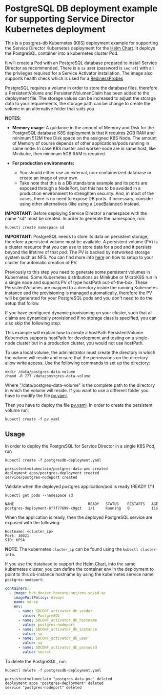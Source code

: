 # PostgreSQL DB deployment example for supporting Service Director Kubernetes deployment

This is a postgres-db Kubernetes (K8S) deployment example for supporting the Service Director Kubernetes deployment for the [Helm Chart](/kubernetes/helm). It deploys the PostgreSQL container into a kubernetes cluster Pod.

It will create a Pod with an PostgreSQL database prepared to install Service Director as recommended. There is a `sa` user (password is `secret`) with all the privileges required for a Service Activator installation. The image also supports health check which is used for a [RedinessProbes](https://kubernetes.io/docs/tasks/configure-pod-container/configure-liveness-readiness-probes/)

PostgreSQL requires a volume in order to store the database files, therefore a PersistentVolume and PersistentVolumenClaim has been added to the deployment file. The storage values can be increased to adjust the storage data to your requirements, the storage path can be change to create the volume in an alternative folder that suits you.

**NOTES**:
- **Memory usage**: A guidance in the amount of Memory and Disk for the PostgreSQL database K8S deployment is that it requires 2GB RAM and minimum 512M free Disk space on the assigned K8S Node. The amount of Memory of course depends of other applications/pods running in same node. In case K8S master and worker-node are in same host, like Minikube, then minimum 5GB RAM is required.

- **For production environments:**
  - You should either use an external, non-containerized database or create an image of your own.
  - Take note that this is a DB standalone example and its ports are exposed through a NodePort, but this has to be avoided in a production environment to strenghten security. And, in most of the cases, there is no need to expose DB ports. If necessary, consider using other alternatives (like using a LoadBalancer) instead.

**IMPORTANT**: Before deploying Service Director a namespace with the name "sd" must be created. In order to generate the namespace, run:

    kubectl create namespace sd

**IMPORTANT**: PostgreSQL needs to store its data on persistent storage, therefore a persistent volume must be available.
A persistent volume (PV) is a cluster resource that you can use to store data for a pod and it persists beyond the lifetime of that pod. The PV is backed by networked storage system such as  NFS. You can find more info [here](../../docs/PersistentVolumes.md)  on how to setup to your cluster for automatic creation of PV.

Previously to this step you need to generate some persistent volumes in Kubernetes. Some Kubernetes distributions as Minikube or MicroK8S run in a single node and supports PV of type hostPath out-of-the-box. These PersistentVolumes are mapped to a directory inside the running Kubernetes instance and the provisioning is managed automatically, therefore the PV will be generated for your PostgreSQL pods and you don't need to do the setup that follow.

If you have configured dynamic provisioning on your cluster, such that all claims are dynamically provisioned if no storage class is specified, you can also skip the following step.

This example will explain how to create a hostPath PersistentVolume. Kubernetes supports hostPath for development and testing on a single-node cluster but in a production cluster, you would not use hostPath.

To use a local volume, the administrator must create the directory in which the volume will reside and ensure that the permissions on the directory allow write access. Use the following commands to set up the directory:

    mkdir /data/postgres-data-volume
    chmod -R 777 /data/postgres-data-volume

Where "/data/postgres-data-volume" is the complete path to the directory in which the volume will reside. If you want to use a different folder you have to modify the file [pv.yaml](./pv.yaml).

Then you have to deploy the file [pv.yaml](./pv.yaml). In order to create the persistent volume run:

    kubectl create -f pv.yaml

## Usage

In order to deploy the PostgreSQL for Service Director in a single K8S Pod, run

    kubectl create -f postgresdb-deployment.yaml

```
persistentvolumeclaim/postgres-data-pvc created
deployment.apps/postgres-deployment created
service/postgres-nodeport created
```

Validate when the deployed postgres application/pod is ready (READY 1/1)

    kubectl get pods --namespace sd

```
NAME                                  READY   STATUS    RESTARTS   AGE
postgres-deployment-bf7f77699-x9gqt   1/1     Running   0          11s
```

When the application is ready, then the deployed PostgreSQL service are exposed with the following:

```
Hostname: <cluster_ip>
Port: 30021
SID: HPSA
```

**NOTE**: The kubernetes `cluster_ip` can be found using the `kubectl cluster-info`.

If you use the database to support the [Helm Chart](/kubernetes/helm), into the same kubernetes cluster, you can define the container env in the deployment to point to this db-instance hostname by using the kubernetes service name `postgres-nodeport`:

```yaml
containers:
  - image: hub.docker.hpecorp.net/cms-sd/sd-sp
    imagePullPolicy: Always
    name: sd-sp
    env:
      - name: SDCONF_activator_db_vendor
        value: PostgreSQL
      - name: SDCONF_activator_db_hostname
        value: postgres-nodeport
      - name: SDCONF_activator_db_instance
        value: sa
      - name: SDCONF_activator_db_user
        value: sa
      - name: SDCONF_activator_db_password
        value: secret
```

To delete the PostgreSQL, run:

    kubectl delete -f postgresdb-deployment.yaml

```
persistentvolumeclaim "postgres-data-pvc" deleted
deployment.apps "postgres-deployment" deleted
service "postgres-nodeport" deleted
```
